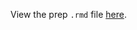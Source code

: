 View the prep `.rmd` file [here](https://github.com/OHI-Science/bhi-prep/blob/draft/prep/open_sea_anoxia/v2019/open_sea_anoxia_prep.rmd).
